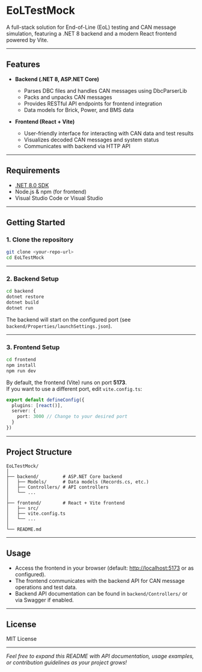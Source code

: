 # EoLTestMock

A full-stack solution for End-of-Line (EoL) testing and CAN message simulation, featuring a .NET 8 backend and a modern React frontend powered by Vite.

---

## Features

- **Backend (.NET 8, ASP.NET Core)**
  - Parses DBC files and handles CAN messages using DbcParserLib
  - Packs and unpacks CAN messages
  - Provides RESTful API endpoints for frontend integration
  - Data models for Brick, Power, and BMS data

- **Frontend (React + Vite)**
  - User-friendly interface for interacting with CAN data and test results
  - Visualizes decoded CAN messages and system status
  - Communicates with backend via HTTP API

---

## Requirements

- [.NET 8.0 SDK](https://dotnet.microsoft.com/download)
- Node.js & npm (for frontend)
- Visual Studio Code or Visual Studio

---

## Getting Started

### 1. Clone the repository

```sh
git clone <your-repo-url>
cd EoLTestMock
```

---

### 2. Backend Setup

```sh
cd backend
dotnet restore
dotnet build
dotnet run
```

The backend will start on the configured port (see `backend/Properties/launchSettings.json`).

---

### 3. Frontend Setup

```sh
cd frontend
npm install
npm run dev
```

By default, the frontend (Vite) runs on port **5173**.  
If you want to use a different port, edit `vite.config.ts`:

```typescript
export default defineConfig({
  plugins: [react()],
  server: {
    port: 3000 // Change to your desired port
  }
})
```

---

## Project Structure

```
EoLTestMock/
│
├── backend/         # ASP.NET Core backend
│   ├── Models/      # Data models (Records.cs, etc.)
│   ├── Controllers/ # API controllers
│   └── ...          
│
├── frontend/        # React + Vite frontend
│   ├── src/
│   ├── vite.config.ts
│   └── ...
│
└── README.md
```

---

## Usage

- Access the frontend in your browser (default: [http://localhost:5173](http://localhost:5173) or as configured).
- The frontend communicates with the backend API for CAN message operations and test data.
- Backend API documentation can be found in `backend/Controllers/` or via Swagger if enabled.

---

## License

MIT License

---

*Feel free to expand this README with API documentation, usage examples, or contribution guidelines as your project grows!*